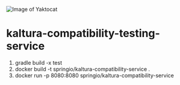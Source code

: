 ![Image of Yaktocat](https://cdn.app.compendium.com/uploads/user/e7c690e8-6ff9-102a-ac6d-e4aebca50425/e018f109-ab09-4dab-82ba-d3f768c9d795/File/da7fc92c9fefd99848dd99ed73f523c4/unnamed.png)


# kaltura-compatibility-testing-service


1. gradle build -x test
2. docker build -t springio/kaltura-compatibility-service .
3. docker run -p 8080:8080 springio/kaltura-compatibility-service